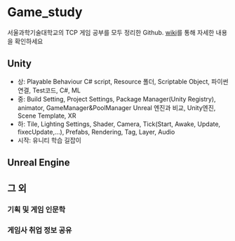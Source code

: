 # Game_study
서울과학기술대학교의 TCP 게임 공부를 모두 정리한 Github.
[wiki](https://github.com/TeamCrazyPerformance/Game_study/wiki)를 통해 자세한 내용을 확인하세요

## Unity
- 상: Playable Behaviour C# script, Resource 폴더, Scriptable Object, 파이썬 연결, Test코드, C#, ML
- 중: Build Setting, Project Settings, Package Manager(Unity Registry), animator, GameManager&PoolManager Unreal 엔진과 비교, Unity엔진, Scene Template, XR
- 하: Tile, Lighting Settings, Shader, Camera, Tick(Start, Awake, Update, fixecUpdate,...), Prefabs, Rendering, Tag, Layer, Audio
- 시작: 유니티 학습 길잡이

## Unreal Engine

## 그 외
### 기획 및 게임 인문학
### 게임사 취업 정보 공유
